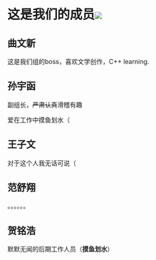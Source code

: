# 这是我们的成员![](C:\Users\lincl\Desktop\linclonfan.github.io\assets\img\face.svg)

## 曲文新

这是我们组的boss，喜欢文学创作，C++ learning.

## 孙宇函

副组长，~~严肃认真~~滑稽有趣

爱在工作中摸鱼划水（

## 王子文

对于这个人我无话可说（

## 范舒翔

。。。。。。

## 贺铭浩

默默无闻的后期工作人员（**摸鱼划水**）
